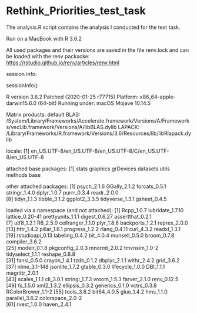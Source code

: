 # Rethink_Priorities_test_task

The analysis.R script contains the analysis I conducted for the test task.


Run on a MacBook with R 3.6.2

All used packages and their versions are saved in the file renv.lock and can be loaded with the renv packacke: https://rstudio.github.io/renv/articles/renv.html


session info:

sessionInfo()

R version 3.6.2 Patched (2020-01-25 r77715)
Platform: x86_64-apple-darwin15.6.0 (64-bit)
Running under: macOS Mojave 10.14.5

Matrix products: default
BLAS:   /System/Library/Frameworks/Accelerate.framework/Versions/A/Frameworks/vecLib.framework/Versions/A/libBLAS.dylib
LAPACK: /Library/Frameworks/R.framework/Versions/3.6/Resources/lib/libRlapack.dylib

locale:
[1] en_US.UTF-8/en_US.UTF-8/en_US.UTF-8/C/en_US.UTF-8/en_US.UTF-8

attached base packages:
[1] stats     graphics  grDevices datasets  utils     methods   base     

other attached packages:
 [1] psych_2.1.6     GGally_2.1.2    forcats_0.5.1   stringr_1.4.0   dplyr_1.0.7     purrr_0.3.4     readr_2.0.0    
 [8] tidyr_1.1.3     tibble_3.1.2    ggplot2_3.3.5   tidyverse_1.3.1 gsheet_0.4.5   

loaded via a namespace (and not attached):
 [1] Rcpp_1.0.7         lubridate_1.7.10   lattice_0.20-41    prettyunits_1.1.1  digest_0.6.27      assertthat_0.2.1  
 [7] utf8_1.2.1         R6_2.5.0           cellranger_1.1.0   plyr_1.8.6         backports_1.2.1    reprex_2.0.0      
[13] httr_1.4.2         pillar_1.6.1       progress_1.2.2     rlang_0.4.11       curl_4.3.2         readxl_1.3.1      
[19] rstudioapi_0.13    labeling_0.4.2     bit_4.0.4          munsell_0.5.0      broom_0.7.8        compiler_3.6.2    
[25] modelr_0.1.8       pkgconfig_2.0.3    mnormt_2.0.2       tmvnsim_1.0-2      tidyselect_1.1.1   reshape_0.8.8     
[31] fansi_0.5.0        crayon_1.4.1       tzdb_0.1.2         dbplyr_2.1.1       withr_2.4.2        grid_3.6.2        
[37] nlme_3.1-148       jsonlite_1.7.2     gtable_0.3.0       lifecycle_1.0.0    DBI_1.1.1          magrittr_2.0.1    
[43] scales_1.1.1       cli_3.0.1          stringi_1.7.3      vroom_1.5.3        farver_2.1.0       renv_0.12.5       
[49] fs_1.5.0           xml2_1.3.2         ellipsis_0.3.2     generics_0.1.0     vctrs_0.3.8        RColorBrewer_1.1-2
[55] tools_3.6.2        bit64_4.0.5        glue_1.4.2         hms_1.1.0          parallel_3.6.2     colorspace_2.0-2  
[61] rvest_1.0.0        haven_2.4.1       
